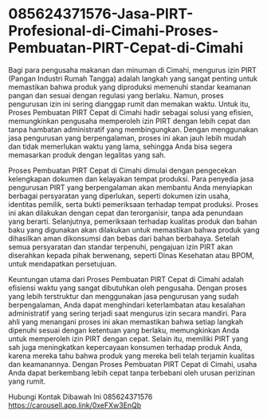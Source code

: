 # 085624371576-Jasa-PIRT-Profesional-di-Cimahi-Proses-Pembuatan-PIRT-Cepat-di-Cimahi

Bagi para pengusaha makanan dan minuman di Cimahi, mengurus izin PIRT (Pangan Industri Rumah Tangga) adalah langkah yang sangat penting untuk memastikan bahwa produk yang diproduksi memenuhi standar keamanan pangan dan sesuai dengan regulasi yang berlaku. Namun, proses pengurusan izin ini sering dianggap rumit dan memakan waktu. Untuk itu, Proses Pembuatan PIRT Cepat di Cimahi hadir sebagai solusi yang efisien, memungkinkan pengusaha memperoleh izin PIRT dengan lebih cepat dan tanpa hambatan administratif yang membingungkan. Dengan menggunakan jasa pengurusan yang berpengalaman, proses ini akan jauh lebih mudah dan tidak memerlukan waktu yang lama, sehingga Anda bisa segera memasarkan produk dengan legalitas yang sah.

Proses Pembuatan PIRT Cepat di Cimahi dimulai dengan pengecekan kelengkapan dokumen dan kelayakan tempat produksi. Para penyedia jasa pengurusan PIRT yang berpengalaman akan membantu Anda menyiapkan berbagai persyaratan yang diperlukan, seperti dokumen izin usaha, identitas pemilik, serta bukti pemeriksaan terhadap tempat produksi. Proses ini akan dilakukan dengan cepat dan terorganisir, tanpa ada penundaan yang berarti. Selanjutnya, pemeriksaan terhadap kualitas produk dan bahan baku yang digunakan akan dilakukan untuk memastikan bahwa produk yang dihasilkan aman dikonsumsi dan bebas dari bahan berbahaya. Setelah semua persyaratan dan standar terpenuhi, pengajuan izin PIRT akan diserahkan kepada pihak berwenang, seperti Dinas Kesehatan atau BPOM, untuk mendapatkan persetujuan.

Keuntungan utama dari Proses Pembuatan PIRT Cepat di Cimahi adalah efisiensi waktu yang sangat dibutuhkan oleh pengusaha. Dengan proses yang lebih terstruktur dan menggunakan jasa pengurusan yang sudah berpengalaman, Anda dapat menghindari keterlambatan atau kesalahan administratif yang sering terjadi saat mengurus izin secara mandiri. Para ahli yang menangani proses ini akan memastikan bahwa setiap langkah dipenuhi sesuai dengan ketentuan yang berlaku, memungkinkan Anda untuk memperoleh izin PIRT dengan cepat. Selain itu, memiliki PIRT yang sah juga meningkatkan kepercayaan konsumen terhadap produk Anda, karena mereka tahu bahwa produk yang mereka beli telah terjamin kualitas dan keamanannya. Dengan Proses Pembuatan PIRT Cepat di Cimahi, usaha Anda dapat berkembang lebih cepat tanpa terbebani oleh urusan perizinan yang rumit.

Hubungi Kontak Dibawah Ini
085624371576
https://carousell.app.link/0xeFXw3EnQb
